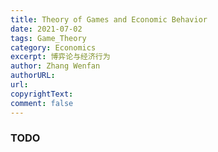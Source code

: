 ```yaml
---
title: Theory of Games and Economic Behavior
date: 2021-07-02
tags: Game_Theory 
category: Economics
excerpt: 博弈论与经济行为
author: Zhang Wenfan
authorURL: 
url: 
copyrightText: 
comment: false
---
```


### TODO
